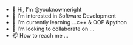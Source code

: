 - 👋 Hi, I’m @youknowmeright
- 👀 I’m interested in Software Development
- 🌱 I’m currently learning ...c++ & OOP &python
- 💞️ I’m looking to collaborate on ...
- 📫 How to reach me ...

<!---
youknowmeright/youknowmeright is a ✨ special ✨ repository because its `README.md` (this file) appears on your GitHub profile.
You can click the Preview link to take a look at your changes.
--->
